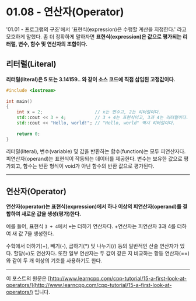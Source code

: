 # 01.08 - 연산자(Operator)

'01.01 - 프로그램의 구조'에서 '표현식(expression)은 수행할 계산을 지정한다.' 라고 모호하게 말했다. 좀 더 정확하게 말하자면 **표현식(expression)은 값으로 평가되는 리터럴, 변수, 함수 및 연산자의 조합이다.**

## 리터럴(Literal)

**리터럴(literal)은 5 또는 3.14159.. 와 같이 소스 코드에 직접 삽입된 고정값이다.**

```cpp
#include <iostream>
 
int main()
{
    int x = 2;                    // x는 변수고, 2는 리터럴이다.
    std::cout << 3 + 4;           // 3 + 4는 표현식이고, 3과 4는 리터럴이다.
    std::cout << "Hello, world!"; // "Hello, world" 역시 리터럴이다.
 
    return 0;
}
```

리터럴(literal), 변수(variable) 및 값을 반환하는 함수(function)는 모두 피연산자다. 피연산자(operand)는 표현식이 작동되는 데이터를 제공한다. 변수는 보유한 값으로 평가되고, 함수는 반환 형식이 void가 아닌 함수의 반환 값으로 평가된다.

---

## 연산자(Operator)

**연산자(operator)는 표현식(expression)에서 하나 이상의 피연산자(operand)를 결합하여 새로운 값을 생성(평가)한다.**

예를 들어, 표현식 `3 + 4`에서 `+`는 더하기 연산자다. +연산자는 피연산자 3과 4를 더하여 새 값 7을 생성한다. 

수학에서 더하기(+), 빼기(-), 곱하기(*) 및 나누기(/) 등의 일반적인 산술 연산자가 있다. 할당(=)도 연산자다. 또한 일부 연산자는 두 값이 같은 지 비교하는 항등 연산자(==)와 같이 두 개 이상의 기호를 사용하기도 한다.

---

이 포스트의 원문은 [http://www.learncpp.com/cpp-tutorial/15-a-first-look-at-operators/](http://www.learncpp.com/cpp-tutorial/15-a-first-look-at-operators/) 입니다.